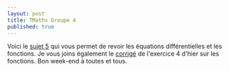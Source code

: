 ```yaml
---
layout: post
title: TMaths Groupe 4
published: true
---
```


Voici le [sujet 5](https://github.com/raveluz/raveluz.github.io/blob/master/pdf/Jour4.pdf) qui vous permet de revoir les équations différentielles et les fonctions. 
Je vous joins également le [corrigé](https://github.com/raveluz/raveluz.github.io/blob/master/pdf/Correction.Jour4.pdf) de l'exercice 4 d'hier sur les fonctions.
Bon week-end à toutes et tous.

